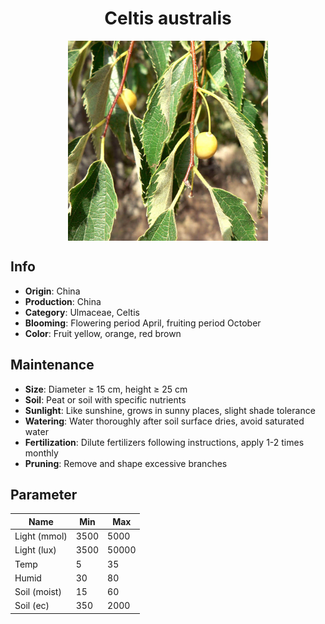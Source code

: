 <h1 align='center'>Celtis australis</h1>
<p align="center">
    <img 
        align='center'
        width='320'
        src="../images/celtis australis.png" 
        alt='Celtis australis' />
</p>

## Info

 - **Origin**: China
 - **Production**: China
 - **Category**: Ulmaceae, Celtis
 - **Blooming**: Flowering period April, fruiting period October
 - **Color**: Fruit yellow, orange, red brown

## Maintenance

 - **Size**: Diameter ≥ 15 cm, height ≥ 25 cm
 - **Soil**: Peat or soil with specific nutrients
 - **Sunlight**: Like sunshine, grows in sunny places, slight shade tolerance
 - **Watering**: Water thoroughly after soil surface dries, avoid saturated water
 - **Fertilization**: Dilute fertilizers following instructions, apply 1-2 times monthly
 - **Pruning**: Remove and shape excessive branches

## Parameter

| Name         | Min  | Max   |
|--------------|------|-------|
| Light (mmol) | 3500 | 5000  |
| Light (lux)  | 3500 | 50000 |
| Temp         | 5    | 35    |
| Humid        | 30   | 80    |
| Soil (moist) | 15   | 60    |
| Soil (ec)    | 350  | 2000  |